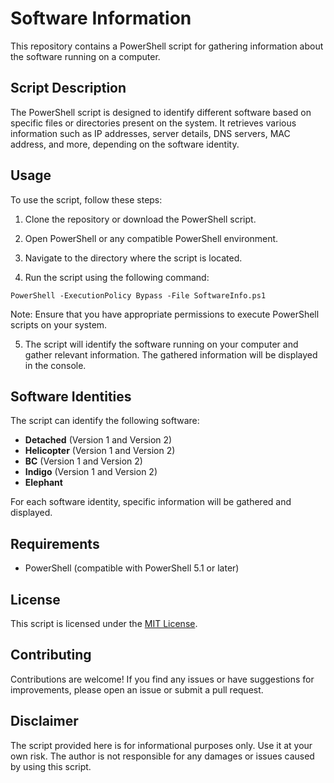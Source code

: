 # Software Information

This repository contains a PowerShell script for gathering information about the software running on a computer.

## Script Description

The PowerShell script is designed to identify different software based on specific files or directories present on the system. It retrieves various information such as IP addresses, server details, DNS servers, MAC address, and more, depending on the software identity.

## Usage

To use the script, follow these steps:

1. Clone the repository or download the PowerShell script.

2. Open PowerShell or any compatible PowerShell environment.

3. Navigate to the directory where the script is located.

4. Run the script using the following command:
```shell
PowerShell -ExecutionPolicy Bypass -File SoftwareInfo.ps1
```

Note: Ensure that you have appropriate permissions to execute PowerShell scripts on your system.

5. The script will identify the software running on your computer and gather relevant information. The gathered information will be displayed in the console.

## Software Identities

The script can identify the following software:

- **Detached** (Version 1 and Version 2)
- **Helicopter** (Version 1 and Version 2)
- **BC** (Version 1 and Version 2)
- **Indigo** (Version 1 and Version 2)
- **Elephant**

For each software identity, specific information will be gathered and displayed.

## Requirements

- PowerShell (compatible with PowerShell 5.1 or later)

## License

This script is licensed under the [MIT License](LICENSE).

## Contributing

Contributions are welcome! If you find any issues or have suggestions for improvements, please open an issue or submit a pull request.

## Disclaimer

The script provided here is for informational purposes only. Use it at your own risk. The author is not responsible for any damages or issues caused by using this script.

